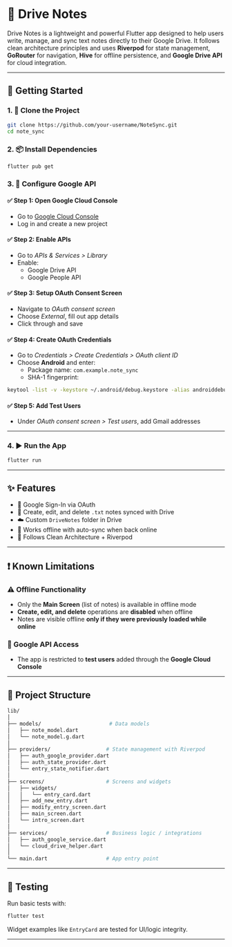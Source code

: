 # 📘 Drive Notes

Drive Notes is a lightweight and powerful Flutter app designed to help users write, manage, and sync text notes directly to their Google Drive. It follows clean architecture principles and uses **Riverpod** for state management, **GoRouter** for navigation, **Hive** for offline persistence, and **Google Drive API** for cloud integration.

---

## 🚀 Getting Started

### 1. 📂 Clone the Project
```bash
git clone https://github.com/your-username/NoteSync.git
cd note_sync
```

### 2. 📦 Install Dependencies
```bash
flutter pub get
```

### 3. 🔐 Configure Google API

#### ✅ Step 1: Open Google Cloud Console
- Go to [Google Cloud Console](https://console.cloud.google.com/)
- Log in and create a new project

#### ✅ Step 2: Enable APIs
- Go to *APIs & Services > Library*
- Enable:
  - Google Drive API
  - Google People API

#### ✅ Step 3: Setup OAuth Consent Screen
- Navigate to *OAuth consent screen*
- Choose *External*, fill out app details
- Click through and save

#### ✅ Step 4: Create OAuth Credentials
- Go to *Credentials > Create Credentials > OAuth client ID*
- Choose **Android** and enter:
  - Package name: `com.example.note_sync`
  - SHA-1 fingerprint:

```bash
keytool -list -v -keystore ~/.android/debug.keystore -alias androiddebugkey -storepass android -keypass android
```

#### ✅ Step 5: Add Test Users
- Under *OAuth consent screen > Test users*, add Gmail addresses

---

### 4. ▶️ Run the App
```bash
flutter run
```

---

## ✨ Features

- 🔐 Google Sign-In via OAuth
- 📝 Create, edit, and delete `.txt` notes synced with Drive
- ☁️ Custom `DriveNotes` folder in Drive
- 🛜 Works offline with auto-sync when back online
- 🧱 Follows Clean Architecture + Riverpod

---

## ❗ Known Limitations

### ⚠️ Offline Functionality
- Only the **Main Screen** (list of notes) is available in offline mode  
- **Create, edit, and delete** operations are **disabled** when offline  
- Notes are visible offline **only if they were previously loaded while online**

### 🔐 Google API Access
- The app is restricted to **test users** added through the **Google Cloud Console**  


---

## 🧭 Project Structure

```bash
lib/
│
├── models/                      # Data models
│   ├── note_model.dart
│   └── note_model.g.dart
│
├── providers/                  # State management with Riverpod
│   ├── auth_google_provider.dart
│   ├── auth_state_provider.dart
│   └── entry_state_notifier.dart
│
├── screens/                    # Screens and widgets
│   ├── widgets/
│   │   └── entry_card.dart
│   ├── add_new_entry.dart
│   ├── modify_entry_screen.dart
│   ├── main_screen.dart
│   └── intro_screen.dart
│
├── services/                   # Business logic / integrations
│   ├── auth_google_service.dart
│   └── cloud_drive_helper.dart
│
└── main.dart                   # App entry point
```

---

## 🧪 Testing

Run basic tests with:
```bash
flutter test
```

Widget examples like `EntryCard` are tested for UI/logic integrity.

---



